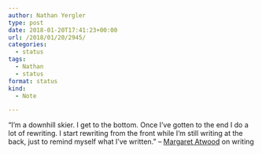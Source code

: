 ```yaml
---
author: Nathan Yergler
type: post
date: 2018-01-20T17:41:23+00:00
url: /2018/01/20/2945/
categories:
  - status
tags:
  - Nathan
  - status
format: status
kind:
  - Note

---
```

“I’m a downhill skier. I get to the bottom. Once I’ve gotten to the end I do a lot of rewriting. I start rewriting from the front while I’m still writing at the back, just to remind myself what I’ve written.” – [Margaret Atwood][1] on writing

 [1]: https://www.theguardian.com/books/2018/jan/20/margaret-atwood-i-am-not-a-prophet-science-fiction-is-about-now